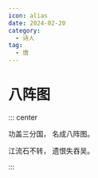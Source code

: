 ```yaml
---
icon: alias
date: 2024-02-20
category:
  - 诗人
tag:
  - 唐
---
```


# 八阵图

<!-- more -->


::: center 

功盖三分国， 名成八阵图。

江流石不转， 遗恨失吞吴。

:::